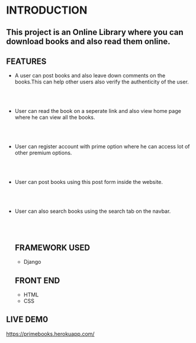 # INTRODUCTION
## This project is  an <b>Online Library</b> where you can download books and also read them online.

## FEATURES
- A user can post books and also leave down comments on the books.This can help other users also verify the authenticity of the user.
  
  <br>
  <br>




- User can read the book on a seperate link and also view home page where he can view all the books.

  
    <br><br>
 - User can register account with prime option where he can access lot of other premium options.

  <br><br>
  
- User can post books using this post form inside the website.


   <br><br>
   
 - User can also search books using the search tab on the navbar.
 
    
    <br><br>
    
   ## FRAMEWORK USED
   - Django
   
   
   ## FRONT END
   - HTML 
   - CSS
  
  ## LIVE DEM0
  https://primebooks.herokuapp.com/
